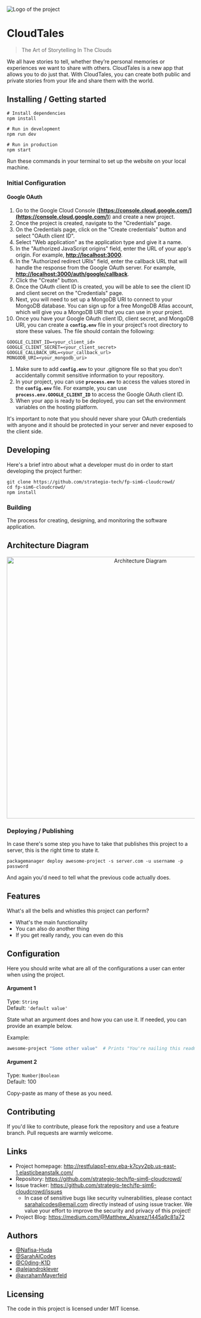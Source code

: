 ![Logo of the project](https://user-images.githubusercontent.com/101753940/212770475-f84e8018-cb77-4896-b04f-d4728b6a966e.png)

# CloudTales 
> The Art of Storytelling In The Clouds

We all have stories to tell, whether they’re personal memories or experiences we want to share with others. CloudTales is a new app that allows you to do just that. With CloudTales, you can create both public and private stories from your life and share them with the world.

## Installing / Getting started

```shell
# Install dependencies
npm install

# Run in development
npm run dev

# Run in production
npm start
```
Run these commands in your terminal to set up the website on your local machine. 

### Initial Configuration 
#### Google OAuth 
1. Go to the Google Cloud Console (**[https://console.cloud.google.com/](https://console.cloud.google.com/)**) and create a new project.
2. Once the project is created, navigate to the "Credentials" page.
3. On the Credentials page, click on the "Create credentials" button and select "OAuth client ID".
4. Select "Web application" as the application type and give it a name.
5. In the "Authorized JavaScript origins" field, enter the URL of your app's origin. For example, **[http://localhost:3000](http://localhost:3000/)**.
6. In the "Authorized redirect URIs" field, enter the callback URL that will handle the response from the Google OAuth server. For example, **[http://localhost:3000/auth/google/callback](http://localhost:3000/auth/google/callback)**.
7. Click the "Create" button.
8. Once the OAuth client ID is created, you will be able to see the client ID and client secret on the "Credentials" page.
9. Next, you will need to set up a MongoDB URI to connect to your MongoDB database. You can sign up for a free MongoDB Atlas account, which will give you a MongoDB URI that you can use in your project.
10. Once you have your Google OAuth client ID, client secret, and MongoDB URI, you can create a **`config.env`** file in your project's root directory to store these values. The file should contain the following:

```shell
GOOGLE_CLIENT_ID=<your_client_id>
GOOGLE_CLIENT_SECRET=<your_client_secret>
GOOGLE_CALLBACK_URL=<your_callback_url>
MONGODB_URI=<your_mongodb_uri>
```
1. Make sure to add **`config.env`** to your .gitignore file so that you don't accidentally commit sensitive information to your repository.
2. In your project, you can use **`process.env`** to access the values stored in the **`config.env`** file. For example, you can use **`process.env.GOOGLE_CLIENT_ID`** to access the Google OAuth client ID.
3. When your app is ready to be deployed, you can set the environment variables on the hosting platform.

It's important to note that you should never share your OAuth credentials with anyone and it should be protected in your server and never exposed to the client side.

## Developing

Here's a brief intro about what a developer must do in order to start developing
the project further:

```shell
git clone https://github.com/strategio-tech/fp-sim6-cloudcrowd/
cd fp-sim6-cloudcrowd/
npm install
```

### Building
The process for creating, designing, and monitoring the software application.
<!-- ARCHITECTURE DIAGRAM -->
## Architecture Diagram
<div align="center">
<img src="[CloudTales CI_CD pipeline (2).pdf](https://github.com/strategio-tech/fp-sim6-cloudcrowd/files/10430048/CloudTales.CI_CD.pipeline.2.pdf)" alt="Architecture Diagram" style="width:700px">
</div>


### Deploying / Publishing

In case there's some step you have to take that publishes this project to a
server, this is the right time to state it.

```shell
packagemanager deploy awesome-project -s server.com -u username -p password
```

And again you'd need to tell what the previous code actually does.

## Features

What's all the bells and whistles this project can perform?
* What's the main functionality
* You can also do another thing
* If you get really randy, you can even do this

## Configuration

Here you should write what are all of the configurations a user can enter when
using the project.

#### Argument 1
Type: `String`  
Default: `'default value'`

State what an argument does and how you can use it. If needed, you can provide
an example below.

Example:
```bash
awesome-project "Some other value"  # Prints "You're nailing this readme!"
```

#### Argument 2
Type: `Number|Boolean`  
Default: 100

Copy-paste as many of these as you need.

## Contributing

If you'd like to contribute, please fork the repository and use a feature
branch. Pull requests are warmly welcome.

## Links

- Project homepage: http://restfulapp1-env.eba-k7cyv2pb.us-east-1.elasticbeanstalk.com/
- Repository: https://github.com/strategio-tech/fp-sim6-cloudcrowd/
- Issue tracker: https://github.com/strategio-tech/fp-sim6-cloudcrowd/issues
  - In case of sensitive bugs like security vulnerabilities, please contact
    sarahalcodes@email.com directly instead of using issue tracker. We value your effort
    to improve the security and privacy of this project!
- Project Blog: https://medium.com/@Matthew_Alvarez/1445a9c81a72


<!--Author -->
## Authors
- [@Nafisa-Huda](https://github.com/Nafisa-Huda)
- [@SarahAlCodes](https://github.com/SarahAlCodes)
- [@C0ding-K1D](https://github.com/C0ding-K1D)
- [@alejandroklever](https://github.com/alejandroklever)
- [@avrahamMayerfeld](https://github.com/avrahamMayerfeld)

## Licensing
The code in this project is licensed under MIT license.
